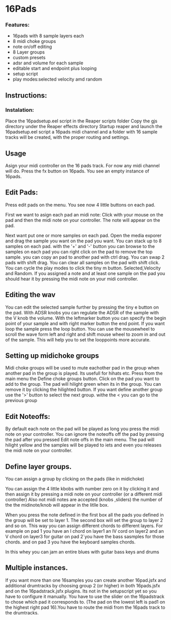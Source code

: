 # 16Pads  

### Features:  
- 16pads with 8 sample layers each
- 8 midi choke groups
- note on/off editing
- 8 Layer groups
- custom presets
- adsr and volume  for each sample
- editable start and endpoint plus looping
- setup script
- play modes:selected velocity amd random

## Instructions:  

### Instalation:  

Place the 16padsetup.eel script in the Reaper scripts folder
Copy the gjs directory under the Reaper effects directory
Startup reaper and launch the 16padsetup.eel script
a 16pads midi channel and a folder with 16 sample tracks will be created,
with the proper routing and settings. 

## Usage  
Asign your midi controller on the 16 pads track.
For now any midi channel will do.
Press the fx button on 16pads.
You see an empty instance of 16pads.

## Edit Pads:  
Press edit pads on the menu.
You see now 4 little buttons on each pad.

First we want to asign each pad an midi note:
Click with your mouse on the pad and then the midi note
on your controller. The note will appear on the pad.

Next want put one or more samples on each pad.
Open the media exporer and drag the sample you want on the
pad you want. You can stack up to 8 samples on each pad. with the
'+' and '-' button you can browse to the samples on each pad
you can right click on the pad to remove the top sample.
you can copy an pad to another pad with ctrl drag.
You can swap 2 pads with shift drag.
You can clear all samples on the pad  with shift click.
You can cycle the play modes to click the tiny m button. Selected,Velocity and Random.
If you assigned a note and at least one sample on the pad you should hear it by pressing the midi note 
on your midi controller.

## Editing the wav  
You can edit the selected sample further by pressing the tiny e button on the pad.
With ADSR knobs you can regulate the ADSR of the sample with the V knob the volume.
With the leftmarker button you can specify the begin point of your sample and with
right marker button the end point. If you want loop the sample press the loop button.
You can use the mousewheel to scroll the wave form left and right and shift mouse wheel
to zoom in and out of the sample. This will help you to set the looppoints more accurate.

## Setting up midichoke groups  
Midi choke groups will be used to mute eachother pad in the group
when another pad in the group is played. Its usefull for hihats etc.
Press from the main menu the Define choke groups button.
Click on the pad you want to add to the group. The pad will hilight green when its
in the group. You can remove it by clicking the hilighted button.
If you want define another group use the '>' button to select the next group.
withe the < you can go to the previous group

## Edit Noteoffs:  
By default each note on the pad will be played as long you
press the midi note on your controller. You can ignore the noteoffs
off the pad by pressing the pad after you pressed Edit note offs
in the main menu. The pad will hilight yellow and the samples will be played to iets and even you releases the midi note on your controller.

## Define layer groups.  
You can assign a group by clicking on the pads (like in midichoke)

You can assign the 4 little kbobs with number zero on it by clicking it and then assign it by pressing
a midi note on your controller (or a different midi controller) Also not midi notes are accepted (knobs ,sliders)
the number of the the midinote/knob will appear in the litlle box.

When you press the note defined in the first box all the pads you defined in the group will be set to layer 1.
The second box will set the group to layer 2 and so on.
This way you can assign different chords to different layers.
For example on pad 1 you have an I chord on layer1 an IV cord on layer2 and an V chord on layer3 for guitar
on pad 2`you have the bass sasmples for those chords.
and on pad 3 you have the keyboard samples chords.

In this whey you can jam an entire blues with guitar bass keys and drums

## Multiple instances.  
If you want more than one 16samples you can create another 16pad.jsfx and additional drumtracks
by choosing group 2 (or higher) in both 16pads.jsfx and on the 16padstrack.jsfx plugins.
Its not in the setupscript yet so you have to configure it manually.
You have to use the slider on the 16padstrack to chose which pad it corresponds to. (The pad on the lowest left is pad1
on the highest right pad 16).You have to route the midi from the 16pads track to the drumtracks.




























































